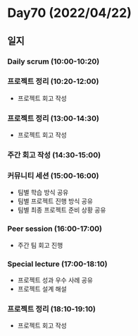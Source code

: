 # Day70 (2022/04/22)

## 일지

### Daily scrum (10:00-10:20)

### 프로젝트 정리 (10:20-12:00)

  * 프로젝트 회고 작성

### 프로젝트 정리 (13:00-14:30)

  * 프로젝트 회고 작성

### 주간 회고 작성 (14:30-15:00)

### 커뮤니티 세션 (15:00-16:00)

  * 팀별 학습 방식 공유
  * 팀별 프로젝트 진행 방식 공유
  * 팀별 최종 프로젝트 준비 상황 공유

### Peer session (16:00-17:00)

  * 주간 팀 회고 진행

### Special lecture (17:00-18:10)

  * 프로젝트 성과 우수 사례 공유
  * 프로젝트 설계 해설

### 프로젝트 정리 (18:10-19:10)

  * 프로젝트 회고 작성

